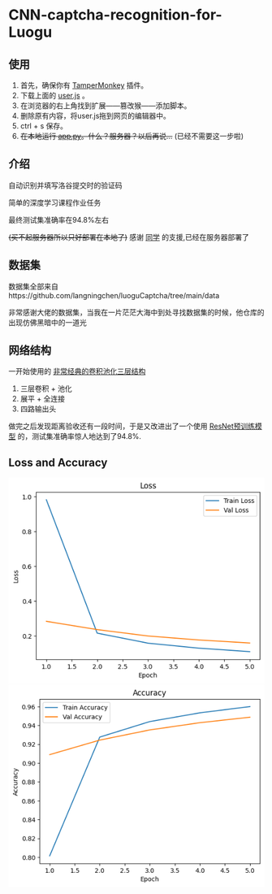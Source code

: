 # CNN-captcha-recognition-for-Luogu

## 使用

1. 首先，确保你有 [TamperMonkey](https://www.tampermonkey.net/) 插件。
2. 下载上面的 [user.js](./user.js) 。
3. 在浏览器的右上角找到扩展——篡改猴——添加脚本。
4. 删除原有内容，将user.js拖到网页的编辑器中。
5. ctrl + s 保存。
6. ~~在本地运行 [app.py](./app.py)。什么？服务器？以后再说...~~
   (已经不需要这一步啦)


## 介绍
自动识别并填写洛谷提交时的验证码

简单的深度学习课程作业任务

最终测试集准确率在94.8%左右

~~(买不起服务器所以只好部署在本地了)~~
感谢 [同学](https://github.com/Hanserneko) 的支援,已经在服务器部署了

## 数据集
数据集全部来自https://github.com/langningchen/luoguCaptcha/tree/main/data

非常感谢大佬的数据集，当我在一片茫茫大海中到处寻找数据集的时候，他仓库的出现仿佛黑暗中的一道光

## 网络结构

一开始使用的 [非常经典的卷积池化三层结构](./CNNtrain.ipynb)

  1. 三层卷积 + 池化
  2. 展平 + 全连接
  3. 四路输出头


做完之后发现距离验收还有一段时间，于是又改进出了一个使用 [ResNet预训练模型](./RN_train.ipynb) 的，测试集准确率惊人地达到了94.8%.


## Loss and Accuracy

![alt text](plt/loss.png)
![alt text](plt/acc.png)